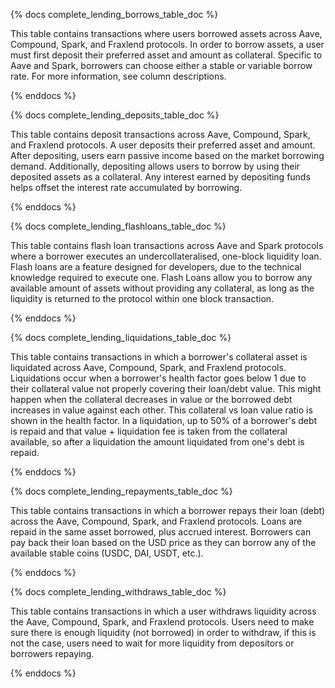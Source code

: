 {% docs complete_lending_borrows_table_doc %}

This table contains transactions where users borrowed assets across Aave, Compound, Spark, and Fraxlend protocols. In order to borrow assets, a user must first deposit their preferred asset and amount as collateral.  Specific to Aave and Spark, borrowers can choose either a stable or variable borrow rate. For more information, see column descriptions. 


{% enddocs %}

{% docs complete_lending_deposits_table_doc %}

This table contains deposit transactions across Aave, Compound, Spark, and Fraxlend protocols. A user deposits their preferred asset and amount. After depositing, users earn passive income based on the market borrowing demand. Additionally, depositing allows users to borrow by using their deposited assets as a collateral. Any interest earned by depositing funds helps offset the interest rate accumulated by borrowing.

{% enddocs %}

{% docs complete_lending_flashloans_table_doc %}

This table contains flash loan transactions across Aave and Spark protocols where a borrower executes an undercollateralised, one-block liquidity loan. Flash loans are a feature designed for developers, due to the technical knowledge required to execute one. Flash Loans allow you to borrow any available amount of assets without providing any collateral, as long as the liquidity is returned to the protocol within one block transaction.  

{% enddocs %}

{% docs complete_lending_liquidations_table_doc %}

This table contains transactions in which a borrower's collateral asset is liquidated across Aave, Compound, Spark, and Fraxlend protocols. Liquidations occur when a borrower's health factor goes below 1 due to their collateral value not properly covering their loan/debt value. This might happen when the collateral decreases in value or the borrowed debt increases in value against each other. This collateral vs loan value ratio is shown in the health factor. In a liquidation, up to 50% of a borrower's debt is repaid and that value + liquidation fee is taken from the collateral available, so after a liquidation the amount liquidated from one's debt is repaid. 

{% enddocs %}

{% docs complete_lending_repayments_table_doc %}

This table contains transactions in which a borrower repays their loan (debt) across the Aave, Compound, Spark, and Fraxlend protocols.  Loans are repaid in the same asset borrowed, plus accrued interest. Borrowers can pay back their loan based on the USD price as they can borrow any of the available stable coins (USDC, DAI, USDT, etc.).

{% enddocs %}

{% docs complete_lending_withdraws_table_doc %}

This table contains transactions in which a user withdraws liquidity across the Aave, Compound, Spark, and Fraxlend protocols. Users need to make sure there is enough liquidity (not borrowed) in order to withdraw, if this is not the case, users need to wait for more liquidity from depositors or borrowers repaying.

{% enddocs %}

